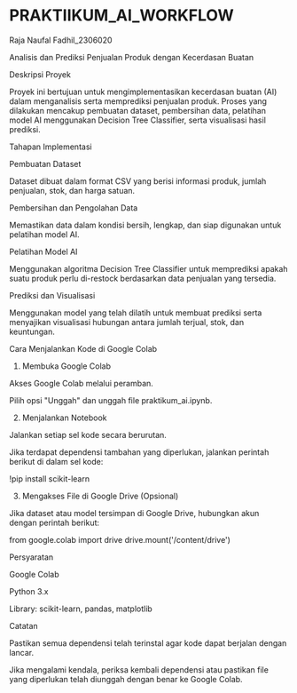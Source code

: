 # PRAKTIIKUM_AI_WORKFLOW
Raja Naufal Fadhil_2306020

Analisis dan Prediksi Penjualan Produk dengan Kecerdasan Buatan

Deskripsi Proyek

Proyek ini bertujuan untuk mengimplementasikan kecerdasan buatan (AI) dalam menganalisis serta memprediksi penjualan produk. Proses yang dilakukan mencakup pembuatan dataset, pembersihan data, pelatihan model AI menggunakan Decision Tree Classifier, serta visualisasi hasil prediksi.

Tahapan Implementasi

Pembuatan Dataset

Dataset dibuat dalam format CSV yang berisi informasi produk, jumlah penjualan, stok, dan harga satuan.

Pembersihan dan Pengolahan Data

Memastikan data dalam kondisi bersih, lengkap, dan siap digunakan untuk pelatihan model AI.

Pelatihan Model AI

Menggunakan algoritma Decision Tree Classifier untuk memprediksi apakah suatu produk perlu di-restock berdasarkan data penjualan yang tersedia.

Prediksi dan Visualisasi

Menggunakan model yang telah dilatih untuk membuat prediksi serta menyajikan visualisasi hubungan antara jumlah terjual, stok, dan keuntungan.

Cara Menjalankan Kode di Google Colab

1. Membuka Google Colab

Akses Google Colab melalui peramban.

Pilih opsi "Unggah" dan unggah file praktikum_ai.ipynb.

2. Menjalankan Notebook

Jalankan setiap sel kode secara berurutan.

Jika terdapat dependensi tambahan yang diperlukan, jalankan perintah berikut di dalam sel kode:

!pip install scikit-learn

3. Mengakses File di Google Drive (Opsional)

Jika dataset atau model tersimpan di Google Drive, hubungkan akun dengan perintah berikut:

from google.colab import drive
drive.mount('/content/drive')

Persyaratan

Google Colab

Python 3.x

Library: scikit-learn, pandas, matplotlib

Catatan

Pastikan semua dependensi telah terinstal agar kode dapat berjalan dengan lancar.

Jika mengalami kendala, periksa kembali dependensi atau pastikan file yang diperlukan telah diunggah dengan benar ke Google Colab.

